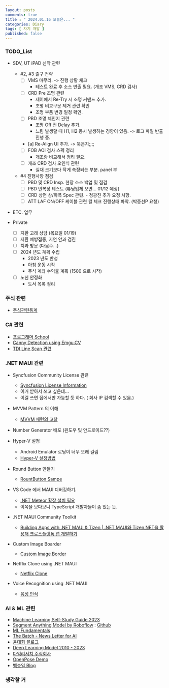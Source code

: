```yaml
---
layout: posts
comments: true
title : " 2024.01.16 오늘은... "
categories: Diary
tags: [ 자기 개발 ]
published: false
---
```


### TODO_List

- SDV, UT iPAD 신작 관련
  - #2, #3 출구 전략
    - [ ] VMS 마무리. -> 진행 상황 체크
      - 테스트 완료 후 소스 반출 필요. (개조 VMS, CRD 검사)
    - [ ] CRD Pre 조명 관련
      - 제어에서 Re-Try 시 조명 커맨드 추가.
      - 조명 비교구문 제거 관련 확인
      - 조명 부품 변경 일정 확인.
    - [ ] PBD 조명 체인지 관련
      - 조명 Off 전 Delay 추가.
      - 느림 발생할 때 H1, H2 동시 발생하는 경향이 있음. -> 로그 파일 반출 진행 중.
    - [a] Re-Align UI 추가. -> 묵은지;;;;
    - [ ] FOB AOI 검사 스펙 정리
      - 개조랑 비교해서 정리 필요.
    - [ ] 개조 CRD 검사 오인식 관련
      - 실재 크기보다 작게 측정되는 부분. panel 부

  - #4 진행사항 점검
    - [ ] PBD 및 CRD Insp. 현장 소스 백업 및 점검
    - [ ] PBD 반복성 테스트 (튜닝업체 오면... 01/12 예상)
    - [ ] CRD 상면 상/하폭 Spec 관련. - 정광진 추가 요청 사항.
    - [ ] ATT LAF ON/OFF 케이블 관련 컬 체크 진행상태 파악. (박중선P 요청)

- ETC. 업무

- Private
  - [ ] 지환 고래 상담 (목요일 01/19)
  - [ ] 지환 예방접종, 지연 안과 검진
  - [ ] 치과 방문 (다음주...)
  - [ ] 2024 년도 계획 수립
    - 2023 년도 반성
    - 아침 운동 시작
    - 주식 계좌 수익률 계획 (1500 으로 시작)
  - [ ] 노션 안정화
    - 도서 목록 정리

### 주식 관련

- [주식관련통계](http://data.krx.co.kr/contents/MDC/MAIN/main/index.cmd)

### C# 관련

- [프로그래머 School](https://school.programmers.co.kr/)
- [Canny Detection using Emgu.CV](https://www.emgu.com/wiki/index.php/Shape_(Triangle,_Rectangle,_Circle,_Line)_Detection_in_CSharp)
- [TDI Line Scan 관련](https://thamescorp.wordpress.com/2017/02/24/tditime-delay-integration-sensor-camera/)

### .NET MAUI 관련

- Syncfusion Community License 관련
  - [Syncfusion License Information](https://www.syncfusion.com/sales/communitylicense?question=how-long-are-the-licenses-valid-)
  - 이거 받아서 쓰고 싶은데...
  - 이걸 쓰면 집에서만 가능할 듯 하다. ( 회사 IP 검색할 수 있음.)

- MVVM Pattern 의 이해
  - [MVVM 패턴의 고찰](https://forum.dotnetdev.kr/t/mvvm/2475)

- Number Generator 배포 (윈도우 및 안드로이드??)

- Hyper-V 설정
  - Android Emulator 로딩이 너무 오래 걸림
  - [Hyper-V 설정방법](https://learn.microsoft.com/ko-kr/xamarin/android/get-started/installation/android-emulator/hardware-acceleration?tabs=vswin&pivots=windows#hyper-v)

- Round Button 만들기
  - [RountButton Sampe](https://mallibone.com/post/dotnetmaui-countdown-button)

- VS Code 에서 MAUI 디버깅하기.
  - [.NET Meteor 확장 설치 필요](https://github.com/JaneySprings/DotNet.Meteor)
  - 이쪽을 보다보니 TypeScript 개발자들이 좀 있는 듯.

- .NET MAUI Community Toolkit
  - [Building Apps with .NET MAUI & Tizen | .NET MAUI와 Tizen.NET을 활용해 크로스플랫폼 앱 개발하기](https://www.youtube.com/watch?v=0tQNsHc-410)

- Custom Image Boarder
  - [Custom Image Border](https://youtu.be/yywrga8yZpE)

- Netflix Clone using .NET MAUI
  - [Netflix Clone](https://www.youtube.com/watch?v=NBbJvmfbQYE)

- Voice Recognition using .NET MAUI
  - [음성 인식](https://devblogs.microsoft.com/dotnet/speech-recognition-in-dotnet-maui-with-community-toolkit/)

### AI & ML 관련

- [Machine Learning Self-Study Guide 2023](https://medium.com/@turancandas/machine-learning-self-study-guide-2023-1-6-248f4b2da43f)
- [Segment Anything Model by Roboflow](https://blog.roboflow.com/how-to-use-segment-anything-model-sam/)
 : [Github](https://github.com/SysCV/SAM-HQ#model-checkpoints)
- [ML Fundamentals](https://medium.com/@vijayseshachala/the-fundamentals-for-any-ml-or-dl-tasks-3f54f3d66b28)
- [The Batch - News Letter for AI](https://www.deeplearning.ai/the-batch/)
- [윤대희 블로그](https://076923.github.io/categories/)
- [Deep Learning Model 2010 - 2023](https://medium.com/@shivam.pradhan/deep-learning-models-2010-2023-8d27dec2c69e)
- [다임리서치 주식회사](https://www.daimresearch.com/)
- [OpenPose Demo](https://github.com/CMU-Perceptual-Computing-Lab/openpose)
- [백승일 Blog](https://calvision.tistory.com/)

### 생각할 거
